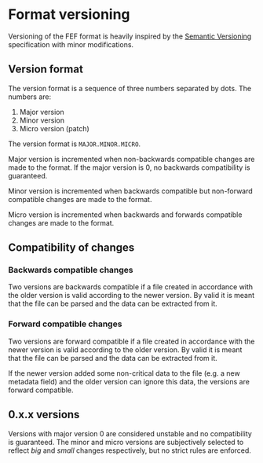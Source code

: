 # Format versioning

Versioning of the FEF format is heavily inspired by the [Semantic Versioning](https://semver.org/) specification with minor modifications.

## Version format

The version format is a sequence of three numbers separated by dots. The numbers are:
1. Major version
2. Minor version
3. Micro version (patch)

The version format is `MAJOR.MINOR.MICRO`.

Major version is incremented when non-backwards compatible changes are made to the format. If the major version is 0, no backwards compatibility is guaranteed.

Minor version is incremented when backwards compatible but non-forward compatible changes are made to the format.

Micro version is incremented when backwards and forwards compatible changes are made to the format.

## Compatibility of changes

### Backwards compatible changes

Two versions are backwards compatible if a file created in accordance with the older version is valid according to the newer version. By valid it is meant that the file can be parsed and the data can be extracted from it.

### Forward compatible changes

Two versions are forward compatible if a file created in accordance with the newer version is valid according to the older version. By valid it is meant that the file can be parsed and the data can be extracted from it.

If the newer version added some non-critical data to the file (e.g. a new metadata field) and the older version can ignore this data, the versions are forward compatible.

## 0.x.x versions

Versions with major version 0 are considered unstable and no compatibility is guaranteed. The minor and micro versions are subjectively selected to reflect *big* and *small* changes respectively, but no strict rules are enforced.